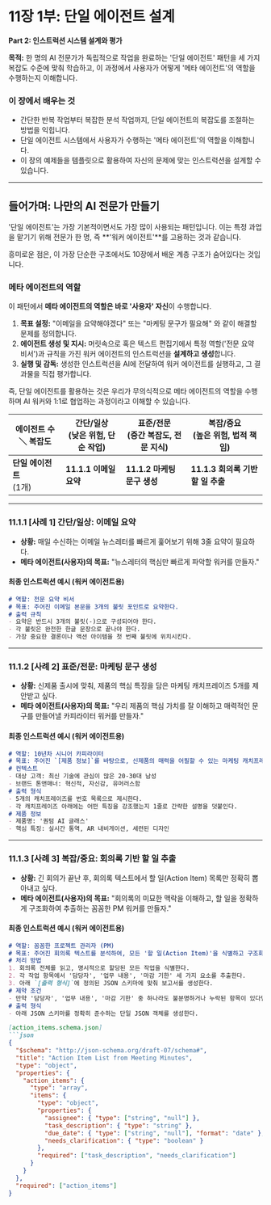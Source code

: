 # 11장 1부: 단일 에이전트 설계

**Part 2: 인스트럭션 시스템 설계와 평가**

**목적:** 한 명의 AI 전문가가 독립적으로 작업을 완료하는 '단일 에이전트' 패턴을 세 가지 복잡도 수준에 맞춰 학습하고, 이 과정에서 사용자가 어떻게 '메타 에이전트'의 역할을 수행하는지 이해합니다.

### 이 장에서 배우는 것
- 간단한 반복 작업부터 복잡한 분석 작업까지, 단일 에이전트의 복잡도를 조절하는 방법을 익힙니다.
- 단일 에이전트 시스템에서 사용자가 수행하는 '메타 에이전트'의 역할을 이해합니다.
- 이 장의 예제들을 템플릿으로 활용하여 자신의 문제에 맞는 인스트럭션을 설계할 수 있습니다.

---

## 들어가며: 나만의 AI 전문가 만들기

'단일 에이전트'는 가장 기본적이면서도 가장 많이 사용되는 패턴입니다. 이는 특정 과업을 맡기기 위해 전문가 한 명, 즉 **'워커 에이전트'**를 고용하는 것과 같습니다.

흥미로운 점은, 이 가장 단순한 구조에서도 10장에서 배운 계층 구조가 숨어있다는 것입니다.

### 메타 에이전트의 역할

이 패턴에서 **메타 에이전트의 역할은 바로 '사용자' 자신**이 수행합니다.
1.  **목표 설정:** "이메일을 요약해야겠다" 또는 "마케팅 문구가 필요해" 와 같이 해결할 문제를 정의합니다.
2.  **에이전트 생성 및 지시:** 머릿속으로 혹은 텍스트 편집기에서 특정 역할('전문 요약 비서')과 규칙을 가진 워커 에이전트의 인스트럭션을 **설계하고 생성**합니다.
3.  **실행 및 감독:** 생성한 인스트럭션을 AI에 전달하여 워커 에이전트를 실행하고, 그 결과물을 직접 평가합니다.

즉, 단일 에이전트를 활용하는 것은 우리가 무의식적으로 메타 에이전트의 역할을 수행하며 AI 워커와 1:1로 협업하는 과정이라고 이해할 수 있습니다.

| 에이전트 수 ＼ 복잡도 | 간단/일상<br>(낮은 위험, 단순 작업) | 표준/전문<br>(중간 복잡도, 전문 지식) | 복잡/중요<br>(높은 위험, 법적 책임) |
|---|---|---|---|
| **단일 에이전트**<br>(1개) | **11.1.1 이메일 요약** | **11.1.2 마케팅 문구 생성** | **11.1.3 회의록 기반 할 일 추출** |

---

### 11.1.1 [사례 1] 간단/일상: 이메일 요약

- **상황:** 매일 수신하는 이메일 뉴스레터를 빠르게 훑어보기 위해 3줄 요약이 필요하다.
- **메타 에이전트(사용자)의 목표:** "뉴스레터의 핵심만 빠르게 파악할 워커를 만들자."

#### 최종 인스트럭션 예시 (워커 에이전트용)
```markdown
# 역할: 전문 요약 비서
# 목표: 주어진 이메일 본문을 3개의 불릿 포인트로 요약한다.
# 출력 규칙
- 요약은 반드시 3개의 불릿(-)으로 구성되어야 한다.
- 각 불릿은 완전한 한글 문장으로 끝나야 한다.
- 가장 중요한 결론이나 액션 아이템을 첫 번째 불릿에 위치시킨다.
```

---

### 11.1.2 [사례 2] 표준/전문: 마케팅 문구 생성

- **상황:** 신제품 출시에 맞춰, 제품의 핵심 특징을 담은 마케팅 캐치프레이즈 5개를 제안받고 싶다.
- **메타 에이전트(사용자)의 목표:** "우리 제품의 핵심 가치를 잘 이해하고 매력적인 문구를 만들어낼 카피라이터 워커를 만들자."

#### 최종 인스트럭션 예시 (워커 에이전트용)
```markdown
# 역할: 10년차 시니어 카피라이터
# 목표: 주어진 `[제품 정보]`를 바탕으로, 신제품의 매력을 어필할 수 있는 마케팅 캐치프레이즈 초안 5개를 생성한다.
# 컨텍스트
- 대상 고객: 최신 기술에 관심이 많은 20-30대 남성
- 브랜드 톤앤매너: 혁신적, 자신감, 유머러스함
# 출력 형식
- 5개의 캐치프레이즈를 번호 목록으로 제시한다.
- 각 캐치프레이즈 아래에는 어떤 특징을 강조했는지 1줄로 간략한 설명을 덧붙인다.
# 제품 정보
- 제품명: '퀀텀 AI 글래스'
- 핵심 특징: 실시간 통역, AR 내비게이션, 세련된 디자인
```

---

### 11.1.3 [사례 3] 복잡/중요: 회의록 기반 할 일 추출

- **상황:** 긴 회의가 끝난 후, 회의록 텍스트에서 할 일(Action Item) 목록만 정확히 뽑아내고 싶다.
- **메타 에이전트(사용자)의 목표:** "회의록의 미묘한 맥락을 이해하고, 할 일을 정확하게 구조화하여 추출하는 꼼꼼한 PM 워커를 만들자."

#### 최종 인스트럭션 예시 (워커 에이전트용)
```markdown
# 역할: 꼼꼼한 프로젝트 관리자 (PM)
# 목표: 주어진 회의록 텍스트를 분석하여, 모든 '할 일(Action Item)'을 식별하고 구조화된 JSON 형식으로 추출한다.
# 처리 방법
1. 회의록 전체를 읽고, 명시적으로 할당된 모든 작업을 식별한다.
2. 각 작업 항목에서 '담당자', '업무 내용', '마감 기한' 세 가지 요소를 추출한다.
3. 아래 `[출력 형식]`에 정의된 JSON 스키마에 맞춰 보고서를 생성한다.
# 제약 조건
- 만약 '담당자', '업무 내용', '마감 기한' 중 하나라도 불분명하거나 누락된 항목이 있다면, 자의적으로 추측하지 말고 해당 항목의 값을 `null`로 설정하고 `needs_clarification` 필드를 `true`로 설정하라.
# 출력 형식
- 아래 JSON 스키마를 정확히 준수하는 단일 JSON 객체를 생성한다.

[action_items.schema.json]
```json
{
  "$schema": "http://json-schema.org/draft-07/schema#",
  "title": "Action Item List from Meeting Minutes",
  "type": "object",
  "properties": {
    "action_items": {
      "type": "array",
      "items": {
        "type": "object",
        "properties": {
          "assignee": { "type": ["string", "null"] },
          "task_description": { "type": "string" },
          "due_date": { "type": ["string", "null"], "format": "date" },
          "needs_clarification": { "type": "boolean" }
        },
        "required": ["task_description", "needs_clarification"]
      }
    }
  },
  "required": ["action_items"]
}
```